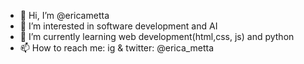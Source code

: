 - 👋 Hi, I’m @ericametta
- 👀 I’m interested in software development and AI
- 🌱 I’m currently learning web development(html,css, js) and python
- 📫 How to reach me: ig & twitter: @erica_metta

<!---
ericametta/ericametta is a ✨ special ✨ repository because its `README.md` (this file) appears on your GitHub profile.
You can click the Preview link to take a look at your changes.
--->
